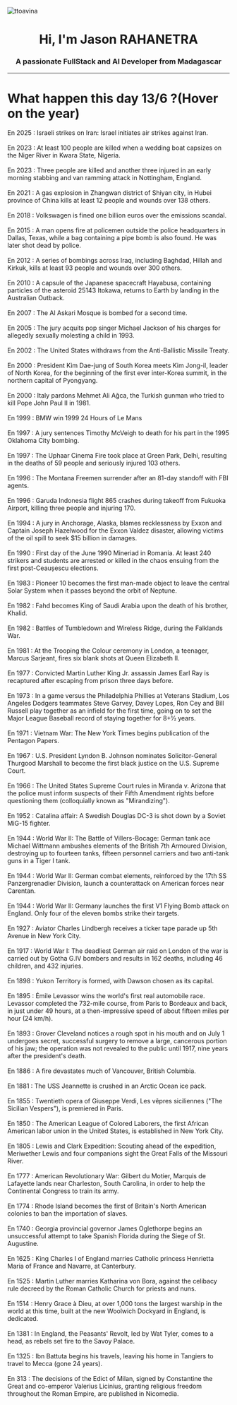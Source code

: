 
<p align="left"> <img src="https://komarev.com/ghpvc/?username=ttoavina&label=Profile%20views&color=0e75b6&style=flat" alt="ttoavina" /> </p>
<h1 align="center">Hi, I'm Jason RAHANETRA</h1>
<h3 align="center">A passionate FullStack and AI Developer from Madagascar</h3>
    
<hr/>
<h1> What happen this day 13/6 ?(Hover on the year)</h1>

En 2025 : Israeli strikes on Iran: Israel initiates air strikes against Iran.
<br/><br/>
En 2023 : At least 100 people are killed when a wedding boat capsizes on the Niger River in Kwara State, Nigeria.
<br/><br/>
En 2023 : Three people are killed and another three injured in an early morning stabbing and van ramming attack in Nottingham, England.
<br/><br/>
En 2021 : A gas explosion in Zhangwan district of Shiyan city, in Hubei province of China kills at least 12 people and wounds over 138 others.
<br/><br/>
En 2018 : Volkswagen is fined one billion euros over the emissions scandal.
<br/><br/>
En 2015 : A man opens fire at policemen outside the police headquarters in Dallas, Texas, while a bag containing a pipe bomb is also found. He was later shot dead by police.
<br/><br/>
En 2012 : A series of bombings across Iraq, including Baghdad, Hillah and Kirkuk, kills at least 93 people and wounds over 300 others.
<br/><br/>
En 2010 : A capsule of the Japanese spacecraft Hayabusa, containing particles of the asteroid 25143 Itokawa, returns to Earth by landing in the Australian Outback.
<br/><br/>
En 2007 : The Al Askari Mosque is bombed for a second time.
<br/><br/>
En 2005 : The jury acquits pop singer Michael Jackson of his charges for allegedly sexually molesting a child in 1993.
<br/><br/>
En 2002 : The United States withdraws from the Anti-Ballistic Missile Treaty.
<br/><br/>
En 2000 : President Kim Dae-jung of South Korea meets Kim Jong-il, leader of North Korea, for the beginning of the first ever inter-Korea summit, in the northern capital of Pyongyang.
<br/><br/>
En 2000 : Italy pardons Mehmet Ali Ağca, the Turkish gunman who tried to kill Pope John Paul II in 1981.
<br/><br/>
En 1999 : BMW win 1999 24 Hours of Le Mans
<br/><br/>
En 1997 : A jury sentences Timothy McVeigh to death for his part in the 1995 Oklahoma City bombing.
<br/><br/>
En 1997 : The Uphaar Cinema Fire took place at Green Park, Delhi, resulting in the deaths of 59 people and seriously injured 103 others.
<br/><br/>
En 1996 : The Montana Freemen surrender after an 81-day standoff with FBI agents.
<br/><br/>
En 1996 : Garuda Indonesia flight 865 crashes during takeoff from Fukuoka Airport, killing three people and injuring 170.
<br/><br/>
En 1994 : A jury in Anchorage, Alaska, blames recklessness by Exxon and Captain Joseph Hazelwood for the Exxon Valdez disaster, allowing victims of the oil spill to seek $15 billion in damages.
<br/><br/>
En 1990 : First day of the June 1990 Mineriad in Romania. At least 240 strikers and students are arrested or killed in the chaos ensuing from the first post-Ceaușescu elections.
<br/><br/>
En 1983 : Pioneer 10 becomes the first man-made object to leave the central Solar System when it passes beyond the orbit of Neptune.
<br/><br/>
En 1982 : Fahd becomes King of Saudi Arabia upon the death of his brother, Khalid.
<br/><br/>
En 1982 : Battles of Tumbledown and Wireless Ridge, during the Falklands War.
<br/><br/>
En 1981 : At the Trooping the Colour ceremony in London, a teenager, Marcus Sarjeant, fires six blank shots at Queen Elizabeth II.
<br/><br/>
En 1977 : Convicted Martin Luther King Jr. assassin James Earl Ray is recaptured after escaping from prison three days before.
<br/><br/>
En 1973 : In a game versus the Philadelphia Phillies at Veterans Stadium, Los Angeles Dodgers teammates Steve Garvey, Davey Lopes, Ron Cey and Bill Russell play together as an infield for the first time, going on to set the Major League Baseball record of staying together for 8+1⁄2 years.
<br/><br/>
En 1971 : Vietnam War: The New York Times begins publication of the Pentagon Papers.
<br/><br/>
En 1967 : U.S. President Lyndon B. Johnson nominates Solicitor-General Thurgood Marshall to become the first black justice on the U.S. Supreme Court.
<br/><br/>
En 1966 : The United States Supreme Court rules in Miranda v. Arizona that the police must inform suspects of their Fifth Amendment rights before questioning them (colloquially known as "Mirandizing").
<br/><br/>
En 1952 : Catalina affair: A Swedish Douglas DC-3 is shot down by a Soviet MiG-15 fighter.
<br/><br/>
En 1944 : World War II: The Battle of Villers-Bocage:  German tank ace Michael Wittmann ambushes elements of the British 7th Armoured Division, destroying up to fourteen tanks, fifteen personnel carriers and two anti-tank guns in a Tiger I tank.
<br/><br/>
En 1944 : World War II: German combat elements, reinforced by the 17th SS Panzergrenadier Division, launch a counterattack on American forces near Carentan.
<br/><br/>
En 1944 : World War II: Germany launches the first V1 Flying Bomb attack on England. Only four of the eleven bombs strike their targets.
<br/><br/>
En 1927 : Aviator Charles Lindbergh receives a ticker tape parade up 5th Avenue in New York City.
<br/><br/>
En 1917 : World War I: The deadliest German air raid on London of the war is carried out by Gotha G.IV bombers and results in 162 deaths, including 46 children, and 432 injuries.
<br/><br/>
En 1898 : Yukon Territory is formed, with Dawson chosen as its capital.
<br/><br/>
En 1895 : Émile Levassor wins the world's first real automobile race. Levassor completed the 732-mile course, from Paris to Bordeaux and back, in just under 49 hours, at a then-impressive speed of about fifteen miles per hour (24 km/h).
<br/><br/>
En 1893 : Grover Cleveland notices a rough spot in his mouth and on July 1 undergoes secret, successful surgery to remove a large, cancerous portion of his jaw; the operation was not revealed to the public until 1917, nine years after the president's death.
<br/><br/>
En 1886 : A fire devastates much of Vancouver, British Columbia.
<br/><br/>
En 1881 : The USS Jeannette is crushed in an Arctic Ocean ice pack.
<br/><br/>
En 1855 : Twentieth opera of Giuseppe Verdi, Les vêpres siciliennes ("The Sicilian Vespers"), is premiered in Paris.
<br/><br/>
En 1850 : The American League of Colored Laborers, the first African American labor union in the United States, is established in New York City.
<br/><br/>
En 1805 : Lewis and Clark Expedition: Scouting ahead of the expedition, Meriwether Lewis and four companions sight the Great Falls of the Missouri River.
<br/><br/>
En 1777 : American Revolutionary War: Gilbert du Motier, Marquis de Lafayette lands near Charleston, South Carolina, in order to help the Continental Congress to train its army.
<br/><br/>
En 1774 : Rhode Island becomes the first of Britain's North American colonies to ban the importation of slaves.
<br/><br/>
En 1740 : Georgia provincial governor James Oglethorpe begins an unsuccessful attempt to take Spanish Florida during the Siege of St. Augustine.
<br/><br/>
En 1625 : King Charles I of England marries Catholic princess Henrietta Maria of France and Navarre, at Canterbury.
<br/><br/>
En 1525 : Martin Luther marries Katharina von Bora, against the celibacy rule decreed by the Roman Catholic Church for priests and nuns.
<br/><br/>
En 1514 : Henry Grace à Dieu, at over 1,000 tons the largest warship in the world at this time, built at the new Woolwich Dockyard in England, is dedicated.
<br/><br/>
En 1381 : In England, the Peasants' Revolt, led by Wat Tyler, comes to a head, as rebels set fire to the Savoy Palace.
<br/><br/>
En 1325 : Ibn Battuta begins his travels, leaving his home in Tangiers to travel to Mecca (gone 24 years).
<br/><br/>
En 313 : The decisions of the Edict of Milan, signed by Constantine the Great and co-emperor Valerius Licinius, granting religious freedom throughout the Roman Empire, are published in Nicomedia.
<br/><br/>
